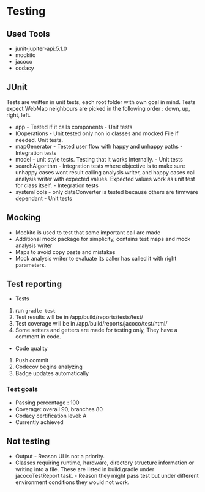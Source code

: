 # Testing

## Used Tools
* junit-jupiter-api:5.1.0
* mockito
* jacoco
* codacy

## JUnit
Tests are written in unit tests, each root folder with own goal in mind. Tests expect WebMap neighbours are picked in the following order : down, up, right, left.

* app - Tested if it calls components - Unit tests
* IOoperations - Unit tested only non io classes and mocked File if needed. Unit tests.
* mapGenerator - Tested user flow with happy and unhappy paths - Integration tests
* model - unit style tests. Testing that it works internally. - Unit tests
* searchAlgorithm - Integration tests where objective is to make sure unhappy cases wont result calling analysis writer, and happy cases call analysis writer with expected values. Expected values work as unit test for class itself. - Integration tests
* systemTools - only dateConverter is tested because others are firmware dependant - Unit tests

## Mocking
* Mockito is used to test that some important call are made
* Additional mock package for simplicity, contains test maps and mock analysis writer
* Maps to avoid copy paste and mistakes
* Mock analysis writer to evaluate its caller has called it with right parameters. 

## Test reporting
* Tests
1. run ``` gradle test ``` 
2. Test results will be in  /app/build/reports/tests/test/
3. Test coverage will be in /app/build/reports/jacoco/test/html/
4. Some setters and getters are made for testing only, They have a comment in code.

* Code quality
1. Push commit
2. Codecov begins analyzing
3. Badge updates automatically

### Test goals
* Passing percentage : 100
* Coverage: overall 90, branches 80
* Codacy certification level: A
* Currently achieved


## Not testing
* Output - Reason UI is not a priority.
* Classes requiring runtime, hardware, directory structure information or writing into a file. These are listed in build.gradle under jacocoTestReport task. - Reason they might pass test but under different environment conditions they would not work.


